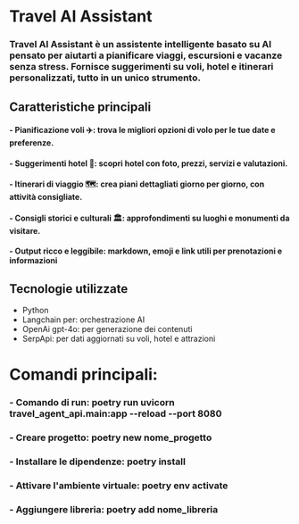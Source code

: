 # Travel AI Assistant
### Travel AI Assistant è un assistente intelligente basato su AI pensato per aiutarti a pianificare viaggi, escursioni e vacanze senza stress. Fornisce suggerimenti su voli, hotel e itinerari personalizzati, tutto in un unico strumento.

## Caratteristiche principali
#### - Pianificazione voli ✈️: trova le migliori opzioni di volo per le tue date e preferenze.
#### - Suggerimenti hotel 🏨: scopri hotel con foto, prezzi, servizi e valutazioni.
#### - Itinerari di viaggio 🗺️: crea piani dettagliati giorno per giorno, con    attività consigliate.
#### - Consigli storici e culturali 🏛️: approfondimenti su luoghi e monumenti da visitare.
#### - Output ricco e leggibile: markdown, emoji e link utili per prenotazioni e informazioni

## Tecnologie utilizzate
- Python 
- Langchain per: orchestrazione AI
- OpenAi gpt-4o: per generazione dei contenuti
- SerpApi: per dati aggiornati su voli, hotel e attrazioni


# Comandi principali:
### - Comando di run: poetry run uvicorn travel_agent_api.main:app --reload --port 8080
### - Creare progetto: poetry new nome_progetto
### - Installare le dipendenze: poetry install
### - Attivare l'ambiente virtuale: poetry env activate
### - Aggiungere libreria: poetry add nome_libreria
